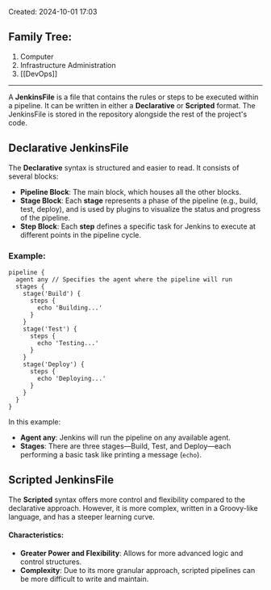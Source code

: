 Created: 2024-10-01 17:03
## Family Tree:
1. Computer
2. Infrastructure Administration
3. [[DevOps]]
-- -
A **JenkinsFile** is a file that contains the rules or steps to be executed within a pipeline. It can be written in either a **Declarative** or **Scripted** format. The JenkinsFile is stored in the repository alongside the rest of the project's code.
## Declarative JenkinsFile
The **Declarative** syntax is structured and easier to read. It consists of several blocks:
- **Pipeline Block**: The main block, which houses all the other blocks.
- **Stage Block**: Each **stage** represents a phase of the pipeline (e.g., build, test, deploy), and is used by plugins to visualize the status and progress of the pipeline.
- **Step Block**: Each **step** defines a specific task for Jenkins to execute at different points in the pipeline cycle.
### Example:
```jenkinsfile
pipeline {
  agent any // Specifies the agent where the pipeline will run
  stages {
    stage('Build') {
      steps {
        echo 'Building...'
      }
    }
    stage('Test') {
      steps {
        echo 'Testing...'
      }
    }
    stage('Deploy') {
      steps {
        echo 'Deploying...'
      }
    }
  }
}
```
In this example:
- **Agent any**: Jenkins will run the pipeline on any available agent.
- **Stages**: There are three stages—Build, Test, and Deploy—each performing a basic task like printing a message (`echo`).
## Scripted JenkinsFile
The **Scripted** syntax offers more control and flexibility compared to the declarative approach. However, it is more complex, written in a Groovy-like language, and has a steeper learning curve.
#### Characteristics:
- **Greater Power and Flexibility**: Allows for more advanced logic and control structures.
- **Complexity**: Due to its more granular approach, scripted pipelines can be more difficult to write and maintain.